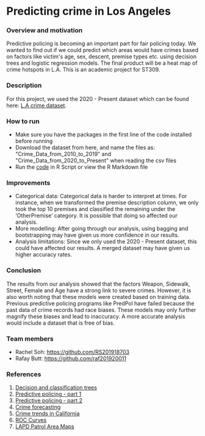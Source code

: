 # Predicting crime in Los Angeles

### Overview and motivation
Predictive policing is becoming an important part for fair policing today. We wanted to find out if we could predict which areas would have crimes based on factors like victim's age, sex, descent, premise types etc. using decision trees and logistic regression models. The final product will be a heat map of crime hotspots in L.A. This is an academic project for ST309.

### Description
For this project, we used the 2020 - Present dataset which can be found here: [L.A crime dataset](https://www.google.com/url?q=https://www.kaggle.com/sumaiaparveenshupti/los-angeles-crime-data-20102020&sa=D&source=docs&ust=1643133381116420&usg=AOvVaw0W60bzck7ApMThjB2a5D1W). 

### How to run
- Make sure you have the packages in the first line of the code installed before running
- Download the dataset from here, and name the files as: "Crime_Data_from_2010_to_2019" and "Crime_Data_from_2020_to_Present" when reading the csv files
- Run the [code](https://github.com/RS201918703/ST309-R-Project/blob/main/Full%20Code.R) in R Script or view the R Markdown file

### Improvements
- Categorical data: Categorical data is harder to interpret at times. For instance, when we transformed the premise description column, we only took the top 10 premises and classified the remaining under the ‘OtherPremise’ category. It is possible that doing so affected our analysis.
- More modelling: After going through our analysis, using bagging and bootstrapping may have given us more confidence in our results.
- Analysis limitations: Since we only used the 2020 - Present dataset, this could have affected our results. A merged dataset may have given us higher accuracy rates.

### Conclusion
The results from our analysis showed that the factors Weapon, Sidewalk, Street, Female and Age have a strong link to severe crimes. However, it is also worth noting that these models were created based on training data. Previous predictive policing programs like PredPol have failed because the past data of crime records had race biases. These models may only further magnify these biases and lead to inaccuracy. A more accurate analysis would include a dataset that is free of bias.

### Team members
- Rachel Soh: https://github.com/RS201918703
- Rafay Butt: https://github.com/raf201920011

### References
1. [Decision and classification trees](https://www.datacamp.com/community/tutorials/decision-trees-R)
2. [Predictive policing - part 1](https://www.liberties.eu/en/stories/predictive-policing/43679)
3. [Predictive policing - part 2](https://www.rand.org/content/dam/rand/pubs/research_briefs/RB9700/RB9735/RAND_RB9735.pdf)
4. [Crime forecasting](https://vciba.springeropen.com/articles/10.1186/s42492-021-00075-z#:~:text=Crime%20forecasting%20refers%20to%20the,record%20some%20unusual%20illegal%20activity.)
5. [Crime trends in California](https://www.ppic.org/publication/crime-trends-in-california/)
6. [ROC Curves](https://www.displayr.com/what-is-a-roc-curve-how-to-interpret-it/)
7. [LAPD Patrol Area Maps](https://www.qsl.net/n6uru/lapd-maps.htm)
